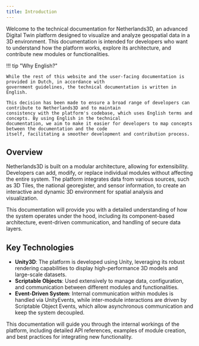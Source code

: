 ```yaml
---
title: Introduction
---
```


Welcome to the technical documentation for Netherlands3D, an advanced Digital Twin platform designed to visualize and
analyze geospatial data in a 3D environment. This documentation is intended for developers who want to understand how
the platform works, explore its architecture, and contribute new modules or functionalities.

!!! tip "Why English?"

    While the rest of this website and the user-facing documentation is provided in Dutch, in accordance with 
    government guidelines, the technical documentation is written in English. 

    This decision has been made to ensure a broad range of developers can contribute to Netherlands3D and to maintain 
    consistency with the platform's codebase, which uses English terms and concepts. By using English in the technical 
    documentation, we aim to make it easier for developers to map concepts between the documentation and the code 
    itself, facilitating a smoother development and contribution process.

## Overview

Netherlands3D is built on a modular architecture, allowing for extensibility. Developers can add, modify, or replace
individual modules without affecting the entire system. The platform integrates data from various
sources, such as 3D Tiles, the national georegister, and sensor information, to create an interactive and dynamic 3D
environment for spatial analysis and visualization.

This documentation will provide you with a detailed understanding of how the system operates under the hood, including
its component-based architecture, event-driven communication, and handling of secure data layers.

## Key Technologies

- **Unity3D**: The platform is developed using Unity, leveraging its robust rendering capabilities to display
  high-performance 3D models and large-scale datasets.
- **Scriptable Objects**: Used extensively to manage data, configuration, and communication between different modules
  and functionalities.
- **Event-Driven System**: Internal communication within modules is handled via UnityEvents, while inter-module
  interactions are driven by Scriptable Object Events, which allow asynchronous communication and keep the
  system decoupled.

This documentation will guide you through the internal workings of the platform, including detailed API references,
examples of module creation, and best practices for integrating new functionality.
